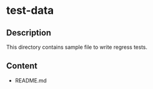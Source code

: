 # test-data

## Description

This directory contains sample file to write regress tests.

## Content

* README.md


